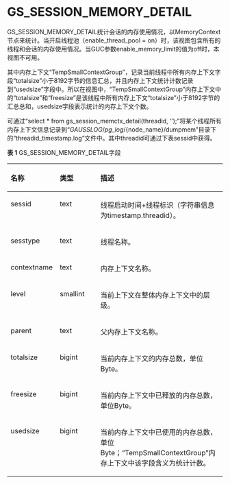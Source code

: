 # GS\_SESSION\_MEMORY\_DETAIL

GS\_SESSION\_MEMORY\_DETAIL统计会话的内存使用情况，以MemoryContext节点来统计。当开启线程池（enable\_thread\_pool = on）时，该视图包含所有的线程和会话的内存使用情况。当GUC参数enable\_memory\_limit的值为off时，本视图不可用。

其中内存上下文“TempSmallContextGroup”，记录当前线程中所有内存上下文字段“totalsize”小于8192字节的信息汇总，并且内存上下文统计计数记录到“usedsize”字段中。所以在视图中，“TempSmallContextGroup”内存上下文中的“totalsize”和“freesize”是该线程中所有内存上下文“totalsize”小于8192字节的汇总总和，usedsize字段表示统计的内存上下文个数。

可通过“select \* from gs\_session\_memctx\_detail\(threadid, ‘’\);”将某个线程所有内存上下文信息记录到“$GAUSSLOG/pg\_log/$\{node\_name\}/dumpmem”目录下的“threadid\_timestamp.log”文件中。其中threadid可通过下表sessid中获得。

**表 1**  GS\_SESSION\_MEMORY\_DETAIL字段

<a name="zh-cn_topic_0059778760_td16c4d9490d3429bb7924dc70121414a"></a>
<table><thead align="left"><tr id="zh-cn_topic_0059778760_rc61f4f57499841bb9a68d858b72c8c54"><th class="cellrowborder" valign="top" width="22.8%" id="mcps1.2.4.1.1"><p id="zh-cn_topic_0059778760_a220d97f0527149ce80b68e31b779b847"><a name="zh-cn_topic_0059778760_a220d97f0527149ce80b68e31b779b847"></a><a name="zh-cn_topic_0059778760_a220d97f0527149ce80b68e31b779b847"></a>名称</p>
</th>
<th class="cellrowborder" valign="top" width="18.86%" id="mcps1.2.4.1.2"><p id="zh-cn_topic_0059778760_a346303cc8f9d439197ef0f38f89488ab"><a name="zh-cn_topic_0059778760_a346303cc8f9d439197ef0f38f89488ab"></a><a name="zh-cn_topic_0059778760_a346303cc8f9d439197ef0f38f89488ab"></a>类型</p>
</th>
<th class="cellrowborder" valign="top" width="58.34%" id="mcps1.2.4.1.3"><p id="zh-cn_topic_0059778760_a0a84722b14484b05b1df15bf5dd61177"><a name="zh-cn_topic_0059778760_a0a84722b14484b05b1df15bf5dd61177"></a><a name="zh-cn_topic_0059778760_a0a84722b14484b05b1df15bf5dd61177"></a>描述</p>
</th>
</tr>
</thead>
<tbody><tr id="zh-cn_topic_0059778760_r914d559fd7df49649c793cbd9e8cf04b"><td class="cellrowborder" valign="top" width="22.8%" headers="mcps1.2.4.1.1 "><p id="p84771312518"><a name="p84771312518"></a><a name="p84771312518"></a>sessid</p>
</td>
<td class="cellrowborder" valign="top" width="18.86%" headers="mcps1.2.4.1.2 "><p id="p194701375112"><a name="p194701375112"></a><a name="p194701375112"></a>text</p>
</td>
<td class="cellrowborder" valign="top" width="58.34%" headers="mcps1.2.4.1.3 "><p id="p44751317515"><a name="p44751317515"></a><a name="p44751317515"></a>线程启动时间+线程标识（字符串信息为timestamp.threadid）。</p>
</td>
</tr>
<tr id="zh-cn_topic_0059778760_rdee21293e92d4399b0afa410cb2fe613"><td class="cellrowborder" valign="top" width="22.8%" headers="mcps1.2.4.1.1 "><p id="p1847141395111"><a name="p1847141395111"></a><a name="p1847141395111"></a>sesstype</p>
</td>
<td class="cellrowborder" valign="top" width="18.86%" headers="mcps1.2.4.1.2 "><p id="p184711385114"><a name="p184711385114"></a><a name="p184711385114"></a>text</p>
</td>
<td class="cellrowborder" valign="top" width="58.34%" headers="mcps1.2.4.1.3 "><p id="p74811315119"><a name="p74811315119"></a><a name="p74811315119"></a>线程名称。</p>
</td>
</tr>
<tr id="zh-cn_topic_0059778760_rc637dd0eab0f4790a4b045b6f8978a1c"><td class="cellrowborder" valign="top" width="22.8%" headers="mcps1.2.4.1.1 "><p id="p1248113125118"><a name="p1248113125118"></a><a name="p1248113125118"></a>contextname</p>
</td>
<td class="cellrowborder" valign="top" width="18.86%" headers="mcps1.2.4.1.2 "><p id="p54819131513"><a name="p54819131513"></a><a name="p54819131513"></a>text</p>
</td>
<td class="cellrowborder" valign="top" width="58.34%" headers="mcps1.2.4.1.3 "><p id="p348171318516"><a name="p348171318516"></a><a name="p348171318516"></a>内存上下文名称。</p>
</td>
</tr>
<tr id="zh-cn_topic_0059778760_r4f0632f87a264574a0576d6439b066e3"><td class="cellrowborder" valign="top" width="22.8%" headers="mcps1.2.4.1.1 "><p id="p9481813145116"><a name="p9481813145116"></a><a name="p9481813145116"></a>level</p>
</td>
<td class="cellrowborder" valign="top" width="18.86%" headers="mcps1.2.4.1.2 "><p id="p648101325112"><a name="p648101325112"></a><a name="p648101325112"></a>smallint</p>
</td>
<td class="cellrowborder" valign="top" width="58.34%" headers="mcps1.2.4.1.3 "><p id="p194912139513"><a name="p194912139513"></a><a name="p194912139513"></a>当前上下文在整体内存上下文中的层级。</p>
</td>
</tr>
<tr id="zh-cn_topic_0059778760_rac270e0e2b944107b6ff3b9692410a02"><td class="cellrowborder" valign="top" width="22.8%" headers="mcps1.2.4.1.1 "><p id="p949113125119"><a name="p949113125119"></a><a name="p949113125119"></a>parent</p>
</td>
<td class="cellrowborder" valign="top" width="18.86%" headers="mcps1.2.4.1.2 "><p id="p94931365116"><a name="p94931365116"></a><a name="p94931365116"></a>text</p>
</td>
<td class="cellrowborder" valign="top" width="58.34%" headers="mcps1.2.4.1.3 "><p id="p144951395114"><a name="p144951395114"></a><a name="p144951395114"></a>父内存上下文名称。</p>
</td>
</tr>
<tr id="zh-cn_topic_0059778760_r096ceb75d6da44f98c1c147169ffd8da"><td class="cellrowborder" valign="top" width="22.8%" headers="mcps1.2.4.1.1 "><p id="p549171315113"><a name="p549171315113"></a><a name="p549171315113"></a>totalsize</p>
</td>
<td class="cellrowborder" valign="top" width="18.86%" headers="mcps1.2.4.1.2 "><p id="p64911317519"><a name="p64911317519"></a><a name="p64911317519"></a>bigint</p>
</td>
<td class="cellrowborder" valign="top" width="58.34%" headers="mcps1.2.4.1.3 "><p id="p14501013135114"><a name="p14501013135114"></a><a name="p14501013135114"></a>当前内存上下文的内存总数，单位Byte。</p>
</td>
</tr>
<tr id="zh-cn_topic_0059778760_r69986e8b1c794167afd0d4231a8624a7"><td class="cellrowborder" valign="top" width="22.8%" headers="mcps1.2.4.1.1 "><p id="p3509139519"><a name="p3509139519"></a><a name="p3509139519"></a>freesize</p>
</td>
<td class="cellrowborder" valign="top" width="18.86%" headers="mcps1.2.4.1.2 "><p id="p8501913115118"><a name="p8501913115118"></a><a name="p8501913115118"></a>bigint</p>
</td>
<td class="cellrowborder" valign="top" width="58.34%" headers="mcps1.2.4.1.3 "><p id="p2050131355118"><a name="p2050131355118"></a><a name="p2050131355118"></a>当前内存上下文中已释放的内存总数，单位Byte。</p>
</td>
</tr>
<tr id="zh-cn_topic_0059778760_rd71ceda6ede4450ab167628eea017721"><td class="cellrowborder" valign="top" width="22.8%" headers="mcps1.2.4.1.1 "><p id="p1450121317516"><a name="p1450121317516"></a><a name="p1450121317516"></a>usedsize</p>
</td>
<td class="cellrowborder" valign="top" width="18.86%" headers="mcps1.2.4.1.2 "><p id="p15501513165117"><a name="p15501513165117"></a><a name="p15501513165117"></a>bigint</p>
</td>
<td class="cellrowborder" valign="top" width="58.34%" headers="mcps1.2.4.1.3 "><p id="p251813135118"><a name="p251813135118"></a><a name="p251813135118"></a>当前内存上下文中已使用的内存总数，单位Byte；“TempSmallContextGroup”内存上下文中该字段含义为统计计数。</p>
</td>
</tr>
</tbody>
</table>

